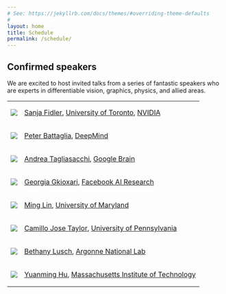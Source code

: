 ```yaml
---
# See: https://jekyllrb.com/docs/themes/#overriding-theme-defaults
#
layout: home
title: Schedule
permalink: /schedule/
---
```


## Confirmed speakers

We are excited to host invited talks from a series of fantastic speakers who are experts in differentiable vision, graphics, physics, and allied areas.

<table>
    <!-- Sanja Fidler -->
    <tr>
        <td>
            <div class="col-xs-2">
                <p align="center">
                    <img class="people-pic" src="/diffcvgp/assets/img/sanja.jpg">
                </p>
            </div>
        </td>
        <td>
            <div class="people-name text-center">
                <a href="http://www.cs.toronto.edu/~fidler/" target="_blank">Sanja Fidler</a>, <a href="http://www.utoronto.ca" target="_blank">University of Toronto</a>, <a href="https://nv-tlabs.github.io/"> NVIDIA</a>
            </div>
        </td>
    </tr>
    <!-- Peter Battaglia -->
    <tr>
        <td>
            <div class="col-xs-2">
                <p align="center">
                    <img class="people-pic" src="/diffcvgp/assets/img/peter.jpg">
                </p>
            </div>
        </td>
        <td>
            <div class="people-name text-center">
                <a href="https://scholar.google.com/citations?user=nQ7Ij30AAAAJ&hl=en" target="_blank">Peter Battaglia</a>, <a href="https://deepmind.com/" target="_blank">DeepMind</a>
            </div>
        </td>
    </tr>
    <!-- Andrea Tagliasacchi -->
    <tr>
        <td>
            <div class="col-xs-2">
                <p align="center">
                    <img class="people-pic" src="/diffcvgp/assets/img/andrea.jpg">
                </p>
            </div>
        </td>
        <td>
            <div class="people-name text-center">
                <a href="http://gfx.uvic.ca/" target="_blank">Andrea Tagliasacchi</a>, <a href="https://ai.google/research/teams/brain/" target="_blank">Google Brain</a>
            </div>
        </td>
    </tr>
    <!-- Georgia Gkioxari -->
    <tr>
        <td>
            <div class="col-xs-2">
                <p align="center">
                    <img class="people-pic" src="/diffcvgp/assets/img/georgia.jpg">
                </p>
            </div>
        </td>
        <td>
            <div class="people-name text-center">
                <a href="https://gkioxari.github.io/" target="_blank">Georgia Gkioxari</a>, <a href="https://research.facebook.com/ai/" target="_blank">Facebook AI Research</a>
            </div>
        </td>
    </tr>
    <!-- Ming Lin -->
    <tr>
        <td>
            <div class="col-xs-2">
                <p align="center">
                    <img class="people-pic" src="/diffcvgp/assets/img/ming.jpg">
                </p>
            </div>
        </td>
        <td>
            <div class="people-name text-center">
                <a href="https://www.cs.umd.edu/~lin/" target="_blank">Ming Lin</a>, <a href="https://www.cs.umd.edu/" target="_blank">University of Maryland</a>
            </div>
        </td>
    </tr>
    <!-- Camillo Jose Taylor -->
    <tr>
        <td>
            <div class="col-xs-2">
                <p align="center">
                    <img class="people-pic" src="/diffcvgp/assets/img/camillo.jpg">
                </p>
            </div>
        </td>
        <td>
            <div class="people-name text-center">
                <a href="https://www.cis.upenn.edu/~cjtaylor/" target="_blank">Camillo Jose Taylor</a>, <a href="https://www.upenn.edu/" target="_blank">University of Pennsylvania</a>
            </div>
        </td>
    </tr>
    <!-- Bethany Lusch -->
    <tr>
        <td>
            <div class="col-xs-2">
                <p align="center">
                    <img class="people-pic" src="/diffcvgp/assets/img/bethany.jpg">
                </p>
            </div>
        </td>
        <td>
            <div class="people-name text-center">
                <a href="https://www.alcf.anl.gov/about/people/bethany-lusch" target="_blank">Bethany Lusch</a>, <a href="https://www.alcf.anl.gov/" target="_blank">Argonne National Lab</a>
            </div>
        </td>
    </tr>
    <!-- Yuanming Hu -->
    <tr>
        <td>
            <div class="col-xs-2">
                <p align="center">
                    <img class="people-pic" src="/diffcvgp/assets/img/yuanming.jpg">
                </p>
            </div>
        </td>
        <td>
            <div class="people-name text-center">
                <a href="http://taichi.graphics/me/" target="_blank">Yuanming Hu</a>, <a href="https://www.mit.edu/" target="_blank">Massachusetts Institute of Technology</a>
            </div>
        </td>
    </tr>
</table>
